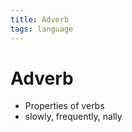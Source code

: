 ```yaml
---
title: Adverb
tags: language
---
```


# Adverb
- Properties of verbs
- slowly, frequently, nally






























































